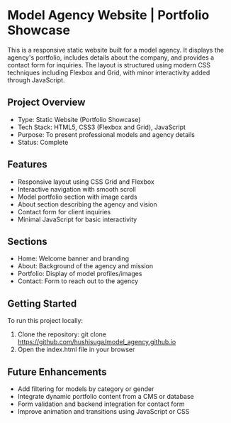# Model Agency Website | Portfolio Showcase

This is a responsive static website built for a model agency. It displays the agency's portfolio, includes details about the company, and provides a contact form for inquiries. The layout is structured using modern CSS techniques including Flexbox and Grid, with minor interactivity added through JavaScript.

## Project Overview

- Type: Static Website (Portfolio Showcase)
- Tech Stack: HTML5, CSS3 (Flexbox and Grid), JavaScript
- Purpose: To present professional models and agency details
- Status: Complete

## Features

- Responsive layout using CSS Grid and Flexbox
- Interactive navigation with smooth scroll
- Model portfolio section with image cards
- About section describing the agency and vision
- Contact form for client inquiries
- Minimal JavaScript for basic interactivity

## Sections

- Home: Welcome banner and branding
- About: Background of the agency and mission
- Portfolio: Display of model profiles/images
- Contact: Form to reach out to the agency

## Getting Started

To run this project locally:

1. Clone the repository:
   git clone https://github.com/hushisuga/model_agency.github.io
2. Open the index.html file in your browser


## Future Enhancements

- Add filtering for models by category or gender
- Integrate dynamic portfolio content from a CMS or database
- Form validation and backend integration for contact form
- Improve animation and transitions using JavaScript or CSS


